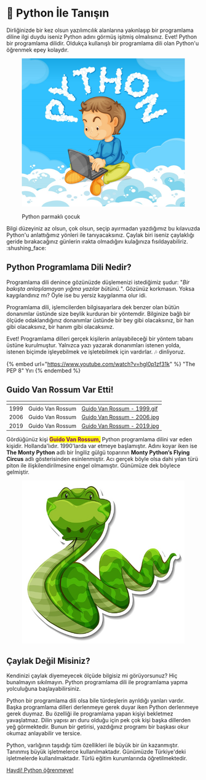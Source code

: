 # 🤝 Python İle Tanışın

Dirliğinizde bir kez olsun yazılımcılık alanlarına yakınlaşıp bir programlama diline ilgi duydu iseniz Python adını görmüş işitmiş olmalısınız. Evet! Python bir programlama dilidir. Oldukça kullanışlı bir programlama dili olan Python'u öğrenmek epey kolaydır.

<figure><img src=".gitbook/assets/python_parmaklı_çocuk (1).jpg" alt=""><figcaption><p>Python parmaklı çocuk</p></figcaption></figure>

Bilgi düzeyiniz az olsun, çok olsun, seçip ayırmadan yazdığımız bu kılavuzda Python'u anlattığımız yönleri ile tanıyacaksınız. Çaylak biri iseniz çaylaklığı geride bırakacağınız günlerin ırakta olmadığını kulağınıza fısıldayabiliriz. :shushing\_face:

## Python Programlama Dili Nedir?

Programlama dili denince gözünüzde düşlemenizi istediğimiz şudur: "_Bir bakışta anlaşılamayan yığma yazılar bütünü._". Gözünüz korkmasın. Yoksa kaygılandınız mı? Öyle ise bu yersiz kaygılanma olur idi.

Programlama dili, işlemcilerden bilgisayarlara dek benzer olan bütün donanımlar üstünde size beylik kurduran bir yöntemdir. Bilginize bağlı bir ölçüde odaklandığınız donanımlar üstünde bir bey gibi olacaksınız, bir han gibi olacaksınız, bir hanım gibi olacaksınız.&#x20;

Evet! Programlama dilleri gerçek kişilerin anlayabileceği bir yöntem tabanı üstüne kurulmuştur. Yalnızca yazı yazarak donanımları istenen yolda, istenen biçimde işleyebilmek ve işletebilmek için vardırlar. 🎶 dinliyoruz.

{% embed url="https://www.youtube.com/watch?v=hgI0p1zf31k" %}
"The PEP 8" Yırı
{% endembed %}

## Guido Van Rossum Var Etti!

<table data-view="cards"><thead><tr><th></th><th></th><th data-hidden data-card-cover data-type="files"></th></tr></thead><tbody><tr><td>1999</td><td>Guido Van Rossum</td><td><a href=".gitbook/assets/Guido Van Rossum - 1999.gif">Guido Van Rossum - 1999.gif</a></td></tr><tr><td>2006</td><td>Guido Van Rossum</td><td><a href=".gitbook/assets/Guido Van Rossum - 2006.jpg">Guido Van Rossum - 2006.jpg</a></td></tr><tr><td>2019</td><td>Guido Van Rossum</td><td><a href=".gitbook/assets/Guido Van Rossum - 2019.jpg">Guido Van Rossum - 2019.jpg</a></td></tr></tbody></table>

Gördüğünüz kişi <mark style="color:purple;">**Guido Van Rossum,**</mark> Python programlama dilini var eden kişidir. Hollanda'lıdır. 1990'larda var etmeye başlamıştır. Adını koyar iken ise **The Monty Python** adlı bir İngiliz gülgü toparının **Monty Python’s Flying Circus** adlı gösterisinden esinlenmiştir. Acı gerçek böyle olsa dahi yılan türü piton ile ilişkilendirilmesine engel olmamıştır. Günümüze dek böylece gelmiştir.

<figure><img src=".gitbook/assets/19747589_8a6z_ag9l_210716.jpg" alt=""><figcaption></figcaption></figure>

## Çaylak Değil Misiniz?

Kendinizi çaylak diyemeyecek ölçüde bilgisiz mi görüyorsunuz? Hiç bunalmayın sıkılmayın. Python programlama dili ile programlama yapma yolculuğuna başlayabilirsiniz.

Python bir programlama dili olsa bile türdeşlerin ayrıldığı yanları vardır. Başka programlama dilleri derlenmeye gerek duyar iken Python derlenmeye gerek duymaz. Bu özelliği ile programlama yapan kişiyi bekletmez yavaşlatmaz. Dilin yapısı arı duru olduğu için pek çok kişi başka dillerden yeğ görmektedir. Bunun bir getirisi, yazdığınız programı bir başkası okur okumaz anlayabilir ve tersice.

Python, varlığının taşıdığı tüm özellikleri ile büyük bir ün kazanmıştır. Tanınmış büyük işletmelerce kullanılmaktadır. Günümüzde Türkiye'deki işletmelerde kullanılmaktadır. Türlü eğitim kurumlarında öğretilmektedir.

[Haydi! Python öğrenmeye!](python-ogrenme-kilavuzu/neden-python-oegrenmeliyim.md)

